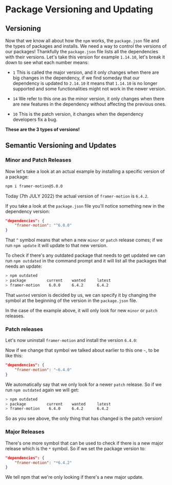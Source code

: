 # Package Versioning and Updating

## Versioning

Now that we know all about how the `npm` works, the `package.json` file and the types of packages and installs. We need a way to control the versions of our packages!
Thankfully the `package.json` file lists all the dependencies with their versions.
Let's take this version for example `1.14.10`, let's break it down to see what each number means:

- `1` This is called the major version, and it only changes when there are big changes in the dependency, if we find someday that our dependency is updated to `2.14.10` it means that `1.14.10` is no longer supported and some functionalities might not work in the newer version.

- `14` We refer to this one as the minor version, it only changes when there are new features in the dependency without affecting the previous ones.

- `10` This is the patch version, it changes when the dependency developers fix a bug.

**These are the 3 types of versions!**

## Semantic Versioning and Updates

### Minor and Patch Releases

Now let's take a look at an actual example by installing a specific version of a package:

```bash
npm i framer-motion@5.0.0
```

Today (7th JULY 2022) the actual version of `framer-motion` is `6.4.2`.

If you take a look at the `package.json` file you'll notice something new in the dependency version:

```json
"dependencies": {
    "framer-motion": "^6.0.0"
}
```

That `^` symbol means that when a new `minor` or `patch` release comes; if we run `npm update` it will update to that new version.

To check if there's any outdated package that needs to get updated we can run `npm outdated` in the command prompt and it will list all the packages that needs an update:

```bash
> npm outdated
> package         current    wanted     latest
> framer-motion    6.0.0     6.4.2      6.4.2
```

That `wanted` version is decided by us, we can specify it by changing the symbol at the beginning of the version in the `package.json` file.

In the case of the example above, it will only look for new `minor` or `patch` releases.

### Patch releases

Let's now uninstall `framer-motion` and install the version `6.4.0`:

Now if we change that symbol we talked about earlier to this one `~`, to be like this:

```json
"dependencies": {
    "framer-motion": "~6.4.0"
}
```

We automatically say that we only look for a newer `patch` release.
So if we run `npm outdated` again we will get:

```bash
> npm outdated
> package         current    wanted     latest
> framer-motion    6.4.0     6.4.2      6.4.2
```

So as you see above, the only thing that has changed is the patch version!

### Major Releases

There's one more symbol that can be used to check if there is a new major release which is the `*` symbol.
So if we set the package version to:

```json
"dependencies": {
    "framer-motion": "*6.4.2"
}
```

We tell npm that we're only looking if there's a new major update.
